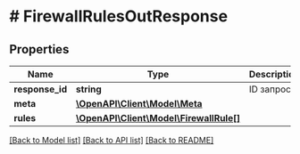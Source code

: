 # # FirewallRulesOutResponse

## Properties

Name | Type | Description | Notes
------------ | ------------- | ------------- | -------------
**response_id** | **string** | ID запроса. | [optional]
**meta** | [**\OpenAPI\Client\Model\Meta**](Meta.md) |  |
**rules** | [**\OpenAPI\Client\Model\FirewallRule[]**](FirewallRule.md) |  |

[[Back to Model list]](../../README.md#models) [[Back to API list]](../../README.md#endpoints) [[Back to README]](../../README.md)

